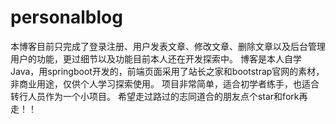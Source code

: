 # personalblog
本博客目前只完成了登录注册、用户发表文章、修改文章、删除文章以及后台管理用户的功能，更过细节以及功能目前本人还在开发探索中。
博客是本人自学Java，用springboot开发的，前端页面采用了站长之家和bootstrap官网的素材，非商业用途，仅供个人学习探索使用。
项目非常简单，适合初学者练手，也适合转行人员作为一个小项目。
希望走过路过的志同道合的朋友点个star和fork再走！！
